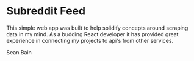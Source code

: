 
# Subreddit Feed

This simple web app was built to help solidify concepts around scraping data in my mind. As a budding React developer it has provided great experience in connecting my projects to api's from other services. 


Sean Bain
